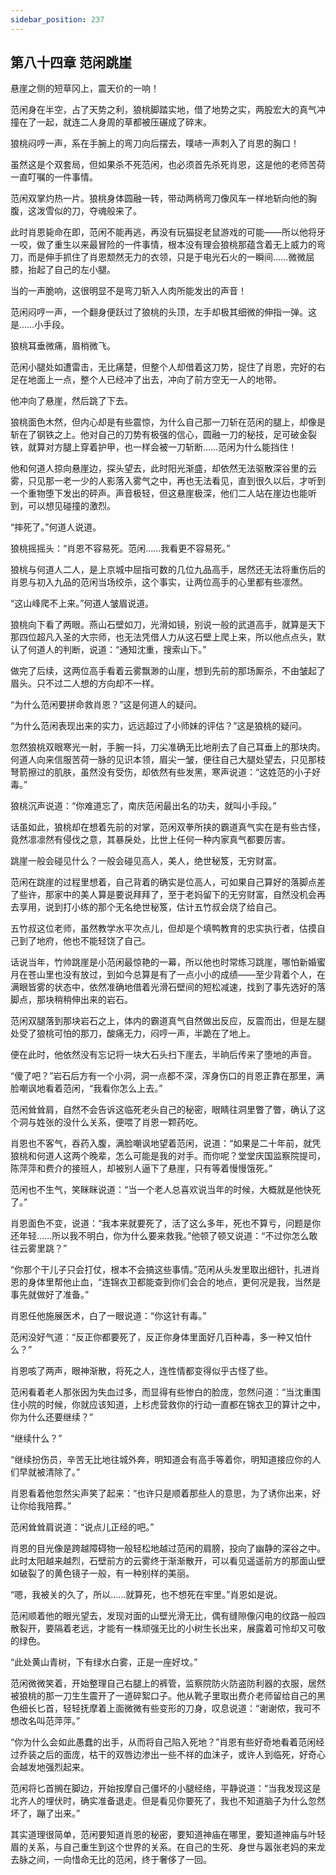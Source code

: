 ```yaml
---
sidebar_position: 237
---
```


## 第八十四章 **范闲跳崖**

悬崖之侧的短草冈上，震天价的一响！

范闲身在半空，占了天势之利，狼桃脚踏实地，借了地势之实，两股宏大的真气冲撞在了一起，就连二人身周的草都被压碾成了碎末。

狼桃闷哼一声，系在手腕上的弯刀向后摆去，噗哧一声刺入了肖恩的胸口！

虽然这是个双套局，但如果杀不死范闲，也必须首先杀死肖恩，这是他的老师苦荷一直叮嘱的一件事情。

范闲双掌灼热一片。狼桃身体圆融一转，带动两柄弯刀像风车一样地斩向他的胸腹，这泼雪似的刀，夺魂般来了。

此时肖恩毙命在即，范闲不能再逃，再没有玩猫捉老鼠游戏的可能——所以他将牙一咬，做了重生以来最冒险的一件事情，根本没有理会狼桃那蕴含着无上威力的弯刀，而是伸手抓住了肖恩颓然无力的衣领，只是于电光石火的一瞬间……微微屈膝，抬起了自己的左小腿。

当的一声脆响，这很明显不是弯刀斩入人肉所能发出的声音！

范闲闷哼一声，一个翻身便跃过了狼桃的头顶，左手却极其细微的伸指一弹。这是……小手段。

狼桃耳垂微痛，眉梢微飞。

范闲小腿处如遭雷击，无比痛楚，但整个人却借着这刀势，捉住了肖恩，完好的右足在地面上一点，整个人已经冲了出去，冲向了前方空无一人的地带。

他冲向了悬崖，然后跳了下去。

狼桃面色木然，但内心却是有些震惊，为什么自己那一刀斩在范闲的腿上，却像是斩在了钢铁之上。他对自己的刀势有极强的信心，圆融一刀的秘技，足可破金裂铁，就算对方腿上穿着护甲，也一样会被一刀斩断……范闲为什么能挡住！

他和何道人掠向悬崖边，探头望去，此时阳光渐盛，却依然无法驱散深谷里的云雾，只见那一老一少的人影落入雾气之中，再也无法看见，直到很久以后，才听到一个重物堕下发出的砰声。声音极轻，但这悬崖极深，他们二人站在崖边也能听到，可以想见碰撞的激烈。

“摔死了。”何道人说道。

狼桃摇摇头：“肖恩不容易死。范闲……我看更不容易死。”

狼桃与何道人二人，是上京城中屈指可数的几位九品高手，居然还无法将重伤后的肖恩与初入九品的范闲当场绞杀，这个事实，让两位高手的心里都有些凛然。

“这山峰爬不上来。”何道人皱眉说道。

狼桃向下看了两眼。燕山石壁如刀，光滑如镜，别说一般的武道高手，就算是天下那四位超凡入圣的大宗师，也无法凭借人力从这石壁上爬上来，所以他点点头，默认了何道人的判断，说道：“通知沈重，搜索山下。”

做完了后续，这两位高手看着云雾飘渺的山崖，想到先前的那场厮杀，不由皱起了眉头。只不过二人想的方向却不一样。

“为什么范闲要拼命救肖恩？”这是何道人的疑问。

“为什么范闲表现出来的实力，远远超过了小师妹的评估？”这是狼桃的疑问。

忽然狼桃双眼寒光一射，手腕一抖，刀尖准确无比地削去了自己耳垂上的那块肉。何道人向来信服苦荷一脉的见识本领，眉尖一皱，便往自己大腿处望去，只见那枝弩箭擦过的肌肤，虽然没有受伤，却依然有些发黑，寒声说道：“这姓范的小子好毒。”

狼桃沉声说道：“你难道忘了，南庆范闲最出名的功夫，就叫小手段。”

话虽如此，狼桃却在想着先前的对掌，范闲双拳所挟的霸道真气实在是有些古怪，竟然凛凛然有侵伐之意，其暴戾处，比世上任何一种内家真气都要厉害。

跳崖一般会碰见什么？一般会碰见高人，美人，绝世秘笈，无穷财富。

范闲在跳崖的过程里想着，自己背着的确实是位高人，可如果自己算好的落脚点差了些许，那家中的美人算是要说拜拜了，至于老妈留下的无穷财富，自然没机会再去享用，说到打小练的那个无名绝世秘笈，估计五竹叔会烧了给自己。

五竹叔这位老师，虽然教学水平次点儿，但却是个填鸭教育的忠实执行者，估摸自己到了地府，他也不能轻饶了自己。

话说当年，竹帅跳崖是小范闲最惊艳的一幕，所以他也时常练习跳崖，哪怕新婚蜜月在苍山里也没有放过，到如今总算是有了一点小小的成绩——至少背着个人，在满眼皆雾的状态中，依然准确地借着光滑石壁间的短松减速，找到了事先选好的落脚点，那块稍稍伸出来的岩石。

范闲双腿落到那块岩石之上，体内的霸道真气自然做出反应，反震而出，但是左腿处受了狼桃可怕的那刀，酸痛无力，闷哼一声，半跪在了地上。

便在此时，他依然没有忘记将一块大石头扫下崖去，半晌后传来了堕地的声音。

“傻了吧？”岩石后方有一个小洞，洞一点都不深，浑身伤口的肖恩正靠在那里，满脸嘲讽地看着范闲，“我看你怎么上去。”

范闲耸耸肩，自然不会告诉这临死老头自己的秘密，眼睛往洞里瞥了瞥，确认了这个洞与姓张的没什么关系，便喂了肖恩一颗药吃。

肖恩也不客气，吞药入腹，满脸嘲讽地望着范闲，说道：“如果是二十年前，就凭狼桃和何道人这两个晚辈，怎么可能是我的对手。而你呢？堂堂庆国监察院提司，陈萍萍和费介的接班人，却被别人逼下了悬崖，只有等着慢慢饿死。”

范闲也不生气，笑眯眯说道：“当一个老人总喜欢说当年的时候，大概就是他快死了。”

肖恩面色不变，说道：“我本来就要死了，活了这么多年，死也不算亏，问题是你还年轻……所以我不明白，你为什么要来救我。”他顿了顿又说道：“不过你怎么敢往云雾里跳？”

“你那个干儿子只会打仗，根本不会搞这些事情。”范闲从头发里取出细针，扎进肖恩的身体里帮他止血，“连锦衣卫都能查到你们会合的地点，更何况是我，当然是事先就做好了准备。”

肖恩任他施展医术，白了一眼说道：“你这针有毒。”

范闲没好气道：“反正你都要死了，反正你身体里面好几百种毒，多一种又怕什么？”

肖恩咳了两声，眼神渐散，将死之人，连性情都变得似乎古怪了些。

范闲看着老人那张因为失血过多，而显得有些惨白的脸庞，忽然问道：“当沈重围住小院的时候，你就应该知道，上杉虎营救你的行动一直都在锦衣卫的算计之中，你为什么还要继续？”

“继续什么？”

“继续扮伤员，辛苦无比地往城外奔，明知道会有高手等着你，明知道接应你的人们早就被清除了。”

肖恩看着他忽然尖声笑了起来：“也许只是顺着那些人的意思，为了诱你出来，好让你给我陪葬。”

范闲耸耸肩说道：“说点儿正经的吧。”

肖恩的目光像是跨越障碍物一般轻松地越过范闲的肩膀，投向了幽静的深谷之中。此时太阳越来越烈，石壁前方的云雾终于渐渐散开，可以看见遥遥前方的那面山壁如破裂了的黄色镜子一般，有一种别样的美丽。

“嗯，我被关的久了，所以……就算死，也不想死在牢里。”肖恩如是说。

范闲顺着他的眼光望去，发现对面的山壁光滑无比，偶有缝隙像闪电的纹路一般四散裂开，要隔着老远，才能有一株顽强无比的小树生长出来，展露着可怜却又可敬的绿色。

“此处黄山青树，下有绿水白雾，正是一座好坟。”

范闲微微笑着，开始整理自己右腿上的裤管，监察院防火防盗防利器的衣服，居然被狼桃的那一刀生生震开了一道碎絮口子。他从靴子里取出费介老师留给自己的黑色细长匕首，轻轻抚摩着上面微微有些变形的刀身，叹息说道：“谢谢侬，我可不想改名叫范萍萍。”

“你为什么会如此愚蠢的出手，从而将自己陷入死地？”肖恩有些好奇地看着范闲经过乔装之后的面庞，枯干的双唇边渗出一些不祥的血沫子，或许人到临死，好奇心会越发地强烈起来。

范闲将匕首搁在脚边，开始按摩自己僵坏的小腿经络，平静说道：“当我发现这是北齐人的埋伏时，确实准备退走。但是看见你要死了，我也不知道脑子为什么忽然坏了，蹦了出来。”

其实道理很简单，范闲要知道肖恩的秘密，要知道神庙在哪里，要知道神庙与叶轻眉的关系，与自己重生到这个世界的关系。在自己的生死、身世与嚣张老妈的来龙去脉之间，一向惜命无比的范闲，终于奢侈了一回。

